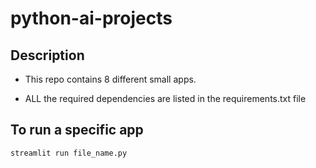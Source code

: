 # python-ai-projects

## Description

- This repo contains 8 different small apps.

- ALL the required dependencies are listed in the requirements.txt file

## To run a specific app

```
streamlit run file_name.py
```
